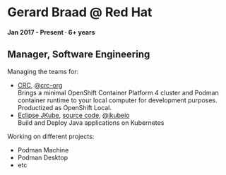 # Gerard Braad @ Red Hat

#### Jan 2017 - Present · 6+ years

## Manager, Software Engineering

Managing the teams for:
  * [CRC](https://crc.dev), [@crc-org](https://github.com/crc-org)  
    Brings a minimal OpenShift Container Platform 4 cluster and Podman container runtime to your local computer for development purposes. Productized as OpenShift Local.
  * [Eclipse JKube](https://www.eclipse.org/jkube/), [source code](https://github.com/eclipse/jkube), [@jkubeio](https://github.com/jkubeio)    
    Build and Deploy Java applications on Kubernetes


Working on different projects:
  * Podman Machine
  * Podman Desktop
  * etc
